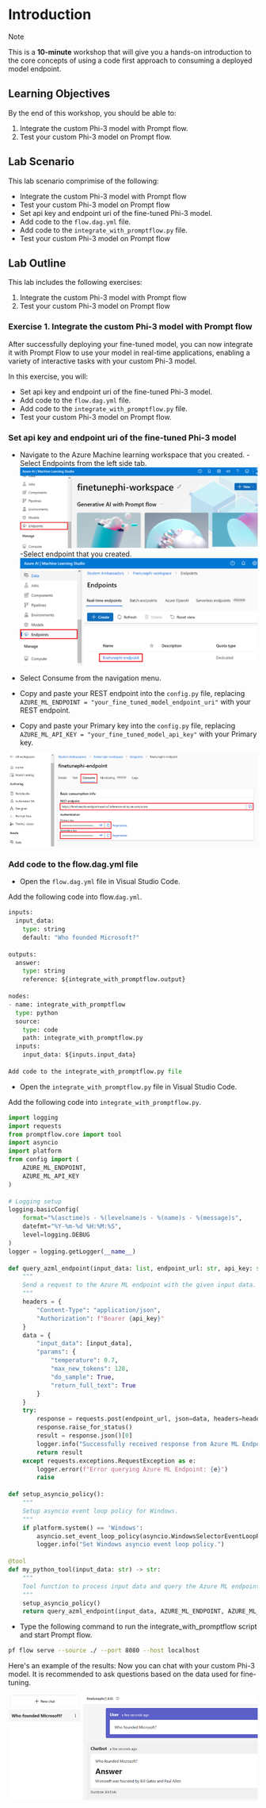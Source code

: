 # Introduction

> [!NOTE]
>This is a **10-minute** workshop that will give you a hands-on introduction to the core concepts of using a code first approach to consuming a deployed model endpoint.

## Learning Objectives

By the end of this workshop, you should be able to:
1. Integrate the custom Phi-3 model with Prompt flow.
1. Test your custom Phi-3 model on Prompt flow.

## Lab Scenario
This lab scenario comprimise of the following:    
- Integrate the custom Phi-3 model with Prompt flow
- Test your custom Phi-3 model on Prompt flow
- Set api key and endpoint uri of the fine-tuned Phi-3 model.
- Add code to the `flow.dag.yml` file.
- Add code to the `integrate_with_promptflow.py` file.
- Test your custom Phi-3 model on Prompt flow

## Lab Outline
This lab includes the following exercises:
1. Integrate the custom Phi-3 model with Prompt flow
1. Test your custom Phi-3 model on Prompt flow


### Exercise 1. Integrate the custom Phi-3 model with Prompt flow

After successfully deploying your fine-tuned model, you can now integrate it with Prompt Flow to use your model in real-time applications, enabling a variety of interactive tasks with your custom Phi-3 model.

In this exercise, you will:

- Set api key and endpoint uri of the fine-tuned Phi-3 model.
- Add code to the `flow.dag.yml` file.
- Add code to the `integrate_with_promptflow.py` file.
- Test your custom Phi-3 model on Prompt flow.
 

### Set api key and endpoint uri of the fine-tuned Phi-3 model

- Navigate to the Azure Machine learning workspace that you created.
-Select Endpoints from the left side tab.
![](./images/11-select-endpoints.png)
-Select endpoint that you created.
![](./images/11-select-endpoint-created.png)

- Select Consume from the navigation menu.

- Copy and paste your REST endpoint into the `config.py` file, replacing `AZURE_ML_ENDPOINT = "your_fine_tuned_model_endpoint_uri"` with your REST endpoint.

- Copy and paste your Primary key into the `config.py` file, replacing `AZURE_ML_API_KEY = "your_fine_tuned_model_api_key"` with your Primary key.

![](./images/11-copy-apikey-endpoint.png)	

### Add code to the flow.dag.yml file

- Open the `flow.dag.yml` file in Visual Studio Code.

Add the following code into flow.`dag.yml`.

```Python
inputs:
  input_data:
    type: string
    default: "Who founded Microsoft?"

outputs:
  answer:
    type: string
    reference: ${integrate_with_promptflow.output}

nodes:
- name: integrate_with_promptflow
  type: python
  source:
    type: code
    path: integrate_with_promptflow.py
  inputs:
    input_data: ${inputs.input_data}
 
Add code to the integrate_with_promptflow.py file
```
 

- Open the `integrate_with_promptflow.py` file in Visual Studio Code.

Add the following code into `integrate_with_promptflow.py`.

```Python
import logging
import requests
from promptflow.core import tool
import asyncio
import platform
from config import (
    AZURE_ML_ENDPOINT,
    AZURE_ML_API_KEY
)

# Logging setup
logging.basicConfig(
    format="%(asctime)s - %(levelname)s - %(name)s - %(message)s",
    datefmt="%Y-%m-%d %H:%M:%S",
    level=logging.DEBUG
)
logger = logging.getLogger(__name__)

def query_azml_endpoint(input_data: list, endpoint_url: str, api_key: str) -> str:
    """
    Send a request to the Azure ML endpoint with the given input data.
    """
    headers = {
        "Content-Type": "application/json",
        "Authorization": f"Bearer {api_key}"
    }
    data = {
        "input_data": [input_data],
        "params": {
            "temperature": 0.7,
            "max_new_tokens": 128,
            "do_sample": True,
            "return_full_text": True
        }
    }
    try:
        response = requests.post(endpoint_url, json=data, headers=headers)
        response.raise_for_status()
        result = response.json()[0]
        logger.info("Successfully received response from Azure ML Endpoint.")
        return result
    except requests.exceptions.RequestException as e:
        logger.error(f"Error querying Azure ML Endpoint: {e}")
        raise

def setup_asyncio_policy():
    """
    Setup asyncio event loop policy for Windows.
    """
    if platform.system() == 'Windows':
        asyncio.set_event_loop_policy(asyncio.WindowsSelectorEventLoopPolicy())
        logger.info("Set Windows asyncio event loop policy.")

@tool
def my_python_tool(input_data: str) -> str:
    """
    Tool function to process input data and query the Azure ML endpoint.
    """
    setup_asyncio_policy()
    return query_azml_endpoint(input_data, AZURE_ML_ENDPOINT, AZURE_ML_API_KEY)
```
 

- Type the following command to run the integrate_with_promptflow script and start Prompt flow.

```Bash
pf flow serve --source ./ --port 8080 --host localhost
```

Here's an example of the results: Now you can chat with your custom Phi-3 model. It is recommended to ask questions based on the data used for fine-tuning.

![](./images/11-1-promptflow-example.png)

